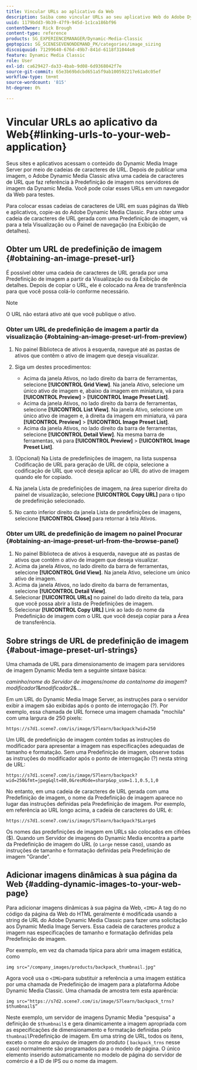 ```yaml
---
title: Vincular URLs ao aplicativo da Web
description: Saiba como vincular URLs ao seu aplicativo Web do Adobe Dynamic Media Classic.
uuid: 1179bdd3-9b39-47f9-945d-1c1ca186bf96
contentOwner: Rick Brough
content-type: reference
products: SG_EXPERIENCEMANAGER/Dynamic-Media-Classic
geptopics: SG_SCENESEVENONDEMAND_PK/categories/image_sizing
discoiquuid: 71299640-676d-49b7-841d-6118f31044e8
feature: Dynamic Media Classic
role: User
exl-id: ca629427-da33-4bab-9d08-6d9368042f7e
source-git-commit: 65e3b69bdcbd651a5f9ab100592217e61a8c05ef
workflow-type: tm+mt
source-wordcount: '815'
ht-degree: 0%

---
```


# Vincular URLs ao aplicativo da Web{#linking-urls-to-your-web-application}

Seus sites e aplicativos acessam o conteúdo do Dynamic Media Image Server por meio de cadeias de caracteres de URL. Depois de publicar uma imagem, o Adobe Dynamic Media Classic ativa uma cadeia de caracteres de URL que faz referência à Predefinição de imagem nos servidores de imagem da Dynamic Media. Você pode colar esses URLs em um navegador da Web para testes.

Para colocar essas cadeias de caracteres de URL em suas páginas da Web e aplicativos, copie-as do Adobe Dynamic Media Classic. Para obter uma cadeia de caracteres de URL gerada com uma Predefinição de imagem, vá para a tela Visualização ou o Painel de navegação (na Exibição de detalhes).

## Obter um URL de predefinição de imagem {#obtaining-an-image-preset-url}

É possível obter uma cadeia de caracteres de URL gerada por uma Predefinição de imagem a partir da Visualização ou da Exibição de detalhes. Depois de copiar o URL, ele é colocado na Área de transferência para que você possa colá-lo conforme necessário.

>[!NOTE]
>
>O URL não estará ativo até que você publique o ativo.

### Obter um URL de predefinição de imagem a partir da visualização {#obtaining-an-image-preset-url-from-preview}

1. No painel Biblioteca de ativos à esquerda, navegue até as pastas de ativos que contêm o ativo de imagem que deseja visualizar.
1. Siga um destes procedimentos:

   * Acima da janela Ativos, no lado direito da barra de ferramentas, selecione **[!UICONTROL Grid View]**. Na janela Ativo, selecione um único ativo de imagem e, abaixo da imagem em miniatura, vá para **[!UICONTROL Preview]** > **[!UICONTROL Image Preset List]**.
   * Acima da janela Ativos, no lado direito da barra de ferramentas, selecione **[!UICONTROL List View]**. Na janela Ativo, selecione um único ativo de imagem e, à direita da imagem em miniatura, vá para **[!UICONTROL Preview]** > **[!UICONTROL Image Preset List]**.
   * Acima da janela Ativos, no lado direito da barra de ferramentas, selecione **[!UICONTROL Detail View]**. Na mesma barra de ferramentas, vá para **[!UICONTROL Preview]** > **[!UICONTROL Image Preset List]**.

1. (Opcional) Na Lista de predefinições de imagem, na lista suspensa Codificação de URL para geração de URL de cópia, selecione a codificação de URL que você deseja aplicar ao URL do ativo de imagem quando ele for copiado.
1. Na janela Lista de predefinições de imagem, na área superior direita do painel de visualização, selecione **[!UICONTROL Copy URL]** para o tipo de predefinição selecionado.
1. No canto inferior direito da janela Lista de predefinições de imagens, selecione **[!UICONTROL Close]** para retornar à tela Ativos.

### Obter um URL de predefinição de imagem no painel Procurar {#obtaining-an-image-preset-url-from-the-browse-panel}

1. No painel Biblioteca de ativos à esquerda, navegue até as pastas de ativos que contêm o ativo de imagem que deseja visualizar.
1. Acima da janela Ativos, no lado direito da barra de ferramentas, selecione **[!UICONTROL Grid View]**. Na janela Ativo, selecione um único ativo de imagem.
1. Acima da janela Ativos, no lado direito da barra de ferramentas, selecione **[!UICONTROL Detail View]**.
1. Selecionar **[!UICONTROL URLs]** no painel do lado direito da tela, para que você possa abrir a lista de Predefinições de imagem.
1. Selecionar **[!UICONTROL Copy URL]** Link ao lado do nome da Predefinição de imagem com o URL que você deseja copiar para a Área de transferência.

## Sobre strings de URL de predefinição de imagem {#about-image-preset-url-strings}

Uma chamada de URL para dimensionamento de imagem para servidores de imagem Dynamic Media tem a seguinte sintaxe básica:

*caminho*/*nome do Servidor de imagens*/*nome da conta*/*nome da imagem*?*modificador1*&amp;*modificador2*&amp;...

Em um URL do Dynamic Media Image Server, as instruções para o servidor exibir a imagem são exibidas após o ponto de interrogação (?). Por exemplo, essa chamada de URL fornece uma imagem chamada &quot;mochila&quot; com uma largura de 250 pixels:

```as3
https://s7d1.scene7.com/is/image/S7learn/backpack?wid=250
```

Um URL de predefinição de imagem contém todas as instruções do modificador para apresentar a imagem nas especificações adequadas de tamanho e formatação. Sem uma Predefinição de imagem, observe todas as instruções do modificador após o ponto de interrogação (?) nesta string de URL:

```as3
https://s7d1.scene7.com/is/image/S7learn/backpack?wid=250&fmt=jpeg&qlt=80,0&resMode=sharp&op_usm=1.1,0.5,1,0
```

No entanto, em uma cadeia de caracteres de URL gerada com uma Predefinição de imagem, o nome da Predefinição de imagem aparece no lugar das instruções definidas pela Predefinição de imagem. Por exemplo, em referência ao URL longo acima, a cadeia de caracteres do URL é:

```as3
https://s7d1.scene7.com/is/image/S7learn/backpack?$Large$
```

Os nomes das predefinições de imagem em URLs são colocados em cifrões ($). Quando um Servidor de imagens do Dynamic Media encontra a parte da Predefinição de imagem do URL (o `Large` nesse caso), usando as instruções de tamanho e formatação definidas pela Predefinição de imagem &quot;Grande&quot;.

## Adicionar imagens dinâmicas à sua página da Web {#adding-dynamic-images-to-your-web-page}

Para adicionar imagens dinâmicas à sua página da Web, `<IMG>` A tag do no código da página da Web do HTML geralmente é modificada usando a string de URL do Adobe Dynamic Media Classic para fazer uma solicitação aos Dynamic Media Image Servers. Essa cadeia de caracteres produz a imagem nas especificações de tamanho e formatação definidas pela Predefinição de imagem.

Por exemplo, em vez da chamada típica para abrir uma imagem estática, como

```as3
img src="/company_images/products/backpack_thumbnail.jpg"
```

Agora você usa o `<IMG>`para substituir a referência a uma imagem estática por uma chamada de Predefinição de imagem para a plataforma Adobe Dynamic Media Classic. Uma chamada de amostra tem esta aparência:

```as3
img src="https://s7d2.scene7.com/is/image/S7learn/backpack_trns?$thumbnail$”
```

Neste exemplo, um servidor de imagens Dynamic Media &quot;pesquisa&quot; a definição de `$thumbnail$` e gera dinamicamente a imagem apropriada com as especificações de dimensionamento e formatação definidas pelo `thumbnail`Predefinição de imagem. Em uma string de URL, todos os itens, exceto o nome do arquivo de imagem do produto ( `backpack_trns` nesse caso) normalmente são programados para o modelo de página. O único elemento inserido automaticamente no modelo de página do servidor de comércio é a ID de IPS ou o nome da imagem.
